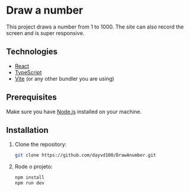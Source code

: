 # Draw a number

This project draws a number from 1 to 1000. The site can also record the screen and is super responsive.

## Technologies

- [React](https://reactjs.org/)
- [TypeScript](https://www.typescriptlang.org/)
- [Vite](https://vitejs.dev/) (or any other bundler you are using)

## Prerequisites

Make sure you have [Node.js](https://nodejs.org/) installed on your machine.

## Installation

1. Clone the repository:
   ```bash
   git clone https://github.com/dayvd100/DrawAnumber.git

2. Rode o projeto:

     ```bash
    npm install 
    npm run dev 
  